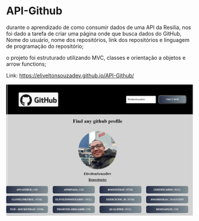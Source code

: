 # API-Github


durante o aprendizado de como consumir dados de uma API da Resilia, nos foi dado a tarefa de criar uma página onde que busca dados do GitHub, Nome do
usuário, nome dos repositórios, link dos repositórios e linguagem de programação do
repositório;

o projeto foi estruturado utilizando MVC, classes e orientação a objetos e  arrow functions;

Link: https://eliveltonsouzadev.github.io/API-Github/


![](https://github.com/EliveltonSouzaDev/API-Github/blob/master/pg.png)
